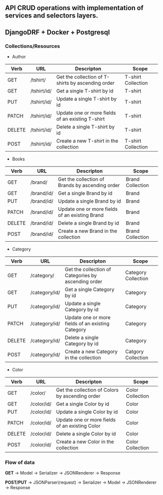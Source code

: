 ## API CRUD operations with implementation of services and selectors layers.

## DjangoDRF + Docker + Postgresql

### Collections/Resources

* Author

| Verb   | URL         | Descripton                                        | Scope              |
|--------|-------------|---------------------------------------------------|--------------------|
| GET    | /tshirt/    | Get the collection of T-shirts by ascending order | T-shirt Collection |
| GET    | /tshirt/id/ | Get a single T-shirt by id                        | T-shirt            |
| PUT    | /tshirt/id/ | Update a single T-shirt by id                     | T-shirt            |
| PATCH  | /tshirt/id/ | Update one or more fields of an existing T-shirt  | T-shirt            |
| DELETE | /tshirt/id/ | Delete a single T-shirt by id                     | T-shirt            |
| POST   | /tshirt/id/ | Create a new T-shirt in the collection            | T-shirt Collection |

* Books

| Verb   | URL         | Descripton                                        | Scope              |
|--------|-------------|---------------------------------------------------|--------------------|
| GET    | /brand/    | Get the collection of Brands by ascending order | Brand Collection      |
| GET    | /brand/id/ | Get a single Brand by id                        | Brand                 |
| PUT    | /brand/id/ | Update a single Brand by id                     | Brand                 |
| PATCH  | /brand/id/ | Update one or more fields of an existing Brand  | Brand                 |
| DELETE | /brand/id/ | Delete a single Brand by id                     | Brand                 |
| POST   | /brand/id/ | Create a new Brand in the collection            | Brand Collection      |

* Category

| Verb   | URL         | Descripton                                        | Scope                  |
|--------|-------------|---------------------------------------------------|------------------------|
| GET    | /category/    | Get the collection of Categories by ascending order| Category Collection |
| GET    | /category/id/ | Get a single Category by id                        | Category            |
| PUT    | /category/id/ | Update a single Category by id                     | Category            |
| PATCH  | /category/id/ | Update one or more fields of an existing Category  | Category            |
| DELETE | /category/id/ | Delete a single Category by id                     | Category            |
| POST   | /category/id/ | Create a new Category in the collection            | Catgory Collection  |

* Color

| Verb   | URL         | Descripton                                        | Scope         |
|--------|-------------|---------------------------------------------------|---------------|
| GET    | /color/    | Get the collection of Colors by ascending order | Color Collection |
| GET    | /color/id/ | Get a single Color by id                        | Color            |
| PUT    | /color/id/ | Update a single Color by id                     | Color            |
| PATCH  | /color/id/ | Update one or more fields of an existing Color  | Color            |
| DELETE | /color/id/ | Delete a single Color by id                     | Color            |
| POST   | /color/id/ | Create a new Color in the collection            | Color Collection |

### Flow of data
**GET** -> Model -> Serializer -> JSONRenderer -> Response

**POST/PUT** -> JSONParser(request) -> Serializer -> Model -> JSONRenderer -> Response
